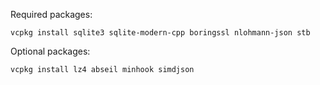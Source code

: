 

Required packages:
```
vcpkg install sqlite3 sqlite-modern-cpp boringssl nlohmann-json stb
```

Optional packages:
```
vcpkg install lz4 abseil minhook simdjson

```
